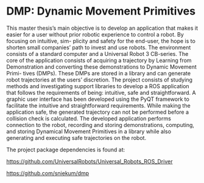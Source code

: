 # DMP: Dynamic Movement Primitives
This master thesis’s main objective is to develop an application that makes it easier for
a user without prior robotic experience to control a robot. By focusing on intuitive, sim-
plicity and safety for the end-user, the hope is to shorten small companies’ path to invest
and use robots. The environment consists of a standard computer and a Universal Robot
3 CB-series. The core of the application consists of acquiring a trajectory by Learning
from Demonstration and converting these demonstrations to Dynamic Movement Primi-
tives (DMPs). These DMPs are stored in a library and can generate robot trajectories at
the users’ discretion. The project consists of studying methods and investigating support
libraries to develop a ROS application that follows the requirements of being: intuitive,
safe and straightforward. A graphic user interface has been developed using the PyQT
framework to facilitate the intuitive and straightforward requirements. While making the
application safe, the generated trajectory can not be performed before a collision check
is calculated. The developed application performs connection to the robot, recording
and storing demonstrations, computing, and storing Dynamical Movement Primitives in
a library while also generating and executing safe trajectories on the robot.

The project package dependencies is found at:

https://github.com/UniversalRobots/Universal_Robots_ROS_Driver

https://github.com/sniekum/dmp
